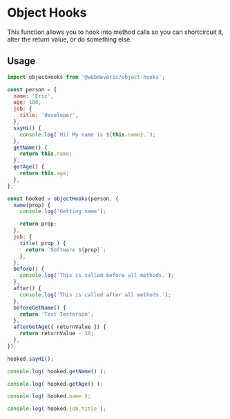 # Object Hooks

This function allows you to hook into method calls so you can shortcircuit it, alter the return value, or do something else.

## Usage

```js
import objectHooks from '@webdeveric/object-hooks';

const person = {
  name: 'Eric',
  age: 100,
  job: {
    title: 'developer',
  },
  sayHi() {
    console.log(`Hi! My name is ${this.name}.`);
  },
  getName() {
    return this.name;
  },
  getAge() {
    return this.age;
  },
};

const hooked = objectHooks(person, {
  name(prop) {
    console.log('Getting name');

    return prop;
  },
  job: {
    title( prop ) {
      return `Software ${prop}`;
    },
  },
  before() {
    console.log('This is called before all methods.');
  },
  after() {
    console.log('This is called after all methods.');
  },
  beforeGetName() {
    return 'Test Testerson';
  },
  afterGetAge({ returnValue }) {
    return returnValue - 10;
  },
});

hooked.sayHi();

console.log( hooked.getName() );

console.log( hooked.getAge() );

console.log( hooked.name );

console.log( hooked.job.title );
```
